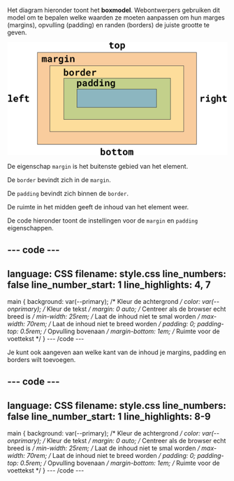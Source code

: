 Het diagram hieronder toont het **boxmodel**. Webontwerpers gebruiken dit model om te bepalen welke waarden ze moeten aanpassen om hun marges (margins), opvulling (padding) en randen (borders) de juiste grootte te geven.

![Een rechthoek met aan elke kant een label waarop staat 'top', 'right', 'bottom' of 'left'. De vorm is in vier lagen verdeeld. De buitenste laag is gelabeld als 'margin', de volgende laag is gelabeld als 'border', de derde laag is gelabeld als 'padding' en de vierde laag in het midden van de rechthoek heeft geen label.](images/box-model.png)

De eigenschap `margin` is het buitenste gebied van het element.

De `border` bevindt zich in de `margin`.

De `padding` bevindt zich binnen de `border`.

De ruimte in het midden geeft de inhoud van het element weer.

De code hieronder toont de instellingen voor de `margin` en `padding` eigenschappen.

--- code ---
---
language: CSS
filename: style.css
line_numbers: false
line_number_start: 1
line_highlights: 4, 7
---
main {
  background: var(--primary); /* Kleur de achtergrond */
  color: var(--onprimary); /* Kleur de tekst */
  margin: 0 auto; /* Centreer als de browser echt breed is */
  min-width: 25rem; /* Laat de inhoud niet te smal worden */
  max-width: 70rem; /* Laat de inhoud niet te breed worden */
  padding: 0;
  padding-top: 0.5rem; /* Opvulling bovenaan */
  margin-bottom: 1em; /* Ruimte voor de voettekst */
}
--- /code ---

Je kunt ook aangeven aan welke kant van de inhoud je margins, padding en borders wilt toevoegen.

--- code ---
---
language: CSS
filename: style.css
line_numbers: false
line_number_start: 1
line_highlights: 8-9
---
main {
  background: var(--primary); /* Kleur de achtergrond */
  color: var(--onprimary); /* Kleur de tekst */
  margin: 0 auto; /* Centreer als de browser echt breed is */
  min-width: 25rem; /* Laat de inhoud niet te smal worden */
  max-width: 70rem; /* Laat de inhoud niet te breed worden */
  padding: 0;
  padding-top: 0.5rem; /* Opvulling bovenaan */
  margin-bottom: 1em; /* Ruimte voor de voettekst */
}
--- /code ---
